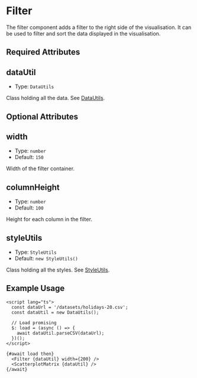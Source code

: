 # Filter

The filter component adds a filter to the right side of the visualisation. It can be used to filter and sort the data displayed in the visualisation.

## Required Attributes

## dataUtil

- Type: `DataUtils`

Class holding all the data. See [DataUtils](utils/dataUtils.md).

## Optional Attributes

## width

- Type: `number`
- Default: `150`

Width of the filter container.

## columnHeight

- Type: `number`
- Default: `100`

Height for each column in the filter.

## styleUtils

- Type: `StyleUtils`
- Default: `new StyleUtils()`

Class holding all the styles. See [StyleUtils](utils/styleUtils.md).

## Example Usage

```svelte
<script lang="ts">
  const dataUrl = '/datasets/holidays-20.csv';
  const dataUtil = new DataUtils();

  // Load promising
  $: load = (async () => {
    await dataUtil.parseCSV(dataUrl);
  })();
</script>

{#await load then}
  <Filter {dataUtil} width={200} />
  <ScatterplotMatrix {dataUtil} />
{/await}
```
